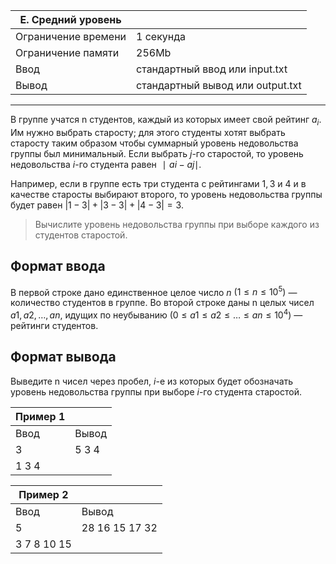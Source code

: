 |E. Средний уровень||
|-|-|
Ограничение времени|	1 секунда
Ограничение памяти|	256Mb
Ввод|	стандартный ввод или input.txt
Вывод|	стандартный вывод или output.txt
<hr>

В группе учатся 
n студентов, каждый из которых имеет свой рейтинг $a_i$. Им нужно выбрать старосту; для этого студенты хотят выбрать старосту таким образом чтобы суммарный уровень недовольства группы был минимальный. Если выбрать $j$-го старостой, то уровень недовольства $i$-го студента равен $∣ai−aj∣$.

Например, если в группе есть три студента с рейтингами $1, 3$ и $4$ и в качестве старосты выбирают второго, то уровень недовольства группы будет равен $|1−3|+|3−3|+|4−3|=3$.

> Вычислите уровень недовольства группы при выборе каждого из студентов старостой.

## Формат ввода
В первой строке дано единственное целое число $n$ $(1≤n≤10^5)$  — количество студентов в группе.
Во второй строке даны n целых чисел $a1,a2,…,an$, идущих по неубыванию $(0≤a1≤a2≤…≤an≤10^4)$ — рейтинги студентов.

## Формат вывода
Выведите n чисел через пробел, $i$-е из которых будет обозначать уровень недовольства группы при выборе $i$-го студента старостой.

|Пример 1||
|-|-|
Ввод|	Вывод
3| 5 3 4 
1 3 4|

|Пример 2||
|-|-|
Ввод|	Вывод
5| 28 16 15 17 32 
3 7 8 10 15|
